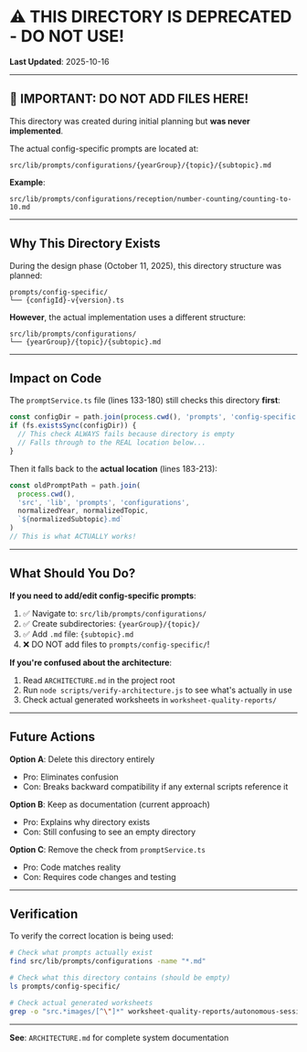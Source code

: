 # ⚠️ THIS DIRECTORY IS DEPRECATED - DO NOT USE!

**Last Updated**: 2025-10-16

---

## 🚨 IMPORTANT: DO NOT ADD FILES HERE!

This directory was created during initial planning but **was never implemented**.

The actual config-specific prompts are located at:

```
src/lib/prompts/configurations/{yearGroup}/{topic}/{subtopic}.md
```

**Example**:
```
src/lib/prompts/configurations/reception/number-counting/counting-to-10.md
```

---

## Why This Directory Exists

During the design phase (October 11, 2025), this directory structure was planned:

```
prompts/config-specific/
└── {configId}-v{version}.ts
```

**However**, the actual implementation uses a different structure:

```
src/lib/prompts/configurations/
└── {yearGroup}/{topic}/{subtopic}.md
```

---

## Impact on Code

The `promptService.ts` file (lines 133-180) still checks this directory **first**:

```typescript
const configDir = path.join(process.cwd(), 'prompts', 'config-specific')
if (fs.existsSync(configDir)) {
  // This check ALWAYS fails because directory is empty
  // Falls through to the REAL location below...
}
```

Then it falls back to the **actual location** (lines 183-213):

```typescript
const oldPromptPath = path.join(
  process.cwd(),
  'src', 'lib', 'prompts', 'configurations',
  normalizedYear, normalizedTopic,
  `${normalizedSubtopic}.md`
)
// This is what ACTUALLY works!
```

---

## What Should You Do?

**If you need to add/edit config-specific prompts**:

1. ✅ Navigate to: `src/lib/prompts/configurations/`
2. ✅ Create subdirectories: `{yearGroup}/{topic}/`
3. ✅ Add `.md` file: `{subtopic}.md`
4. ❌ DO NOT add files to `prompts/config-specific/`!

**If you're confused about the architecture**:

1. Read `ARCHITECTURE.md` in the project root
2. Run `node scripts/verify-architecture.js` to see what's actually in use
3. Check actual generated worksheets in `worksheet-quality-reports/`

---

## Future Actions

**Option A**: Delete this directory entirely
- Pro: Eliminates confusion
- Con: Breaks backward compatibility if any external scripts reference it

**Option B**: Keep as documentation (current approach)
- Pro: Explains why directory exists
- Con: Still confusing to see an empty directory

**Option C**: Remove the check from `promptService.ts`
- Pro: Code matches reality
- Con: Requires code changes and testing

---

## Verification

To verify the correct location is being used:

```bash
# Check what prompts actually exist
find src/lib/prompts/configurations -name "*.md"

# Check what this directory contains (should be empty)
ls prompts/config-specific/

# Check actual generated worksheets
grep -o "src.*images/[^\"]*" worksheet-quality-reports/autonomous-sessions/*/cycle-1-results.json | head -20
```

---

**See**: `ARCHITECTURE.md` for complete system documentation
